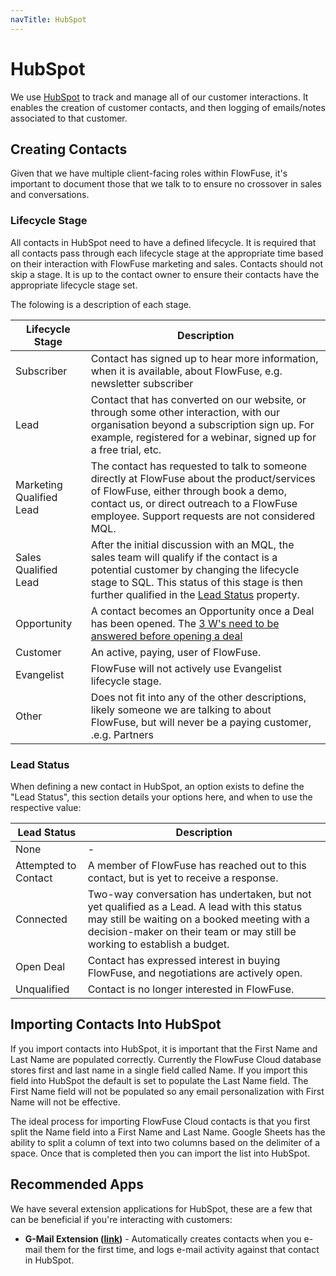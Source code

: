 ```yaml
---
navTitle: HubSpot
---
```


# HubSpot

We use [HubSpot](https://www.hubspot.com/) to track and manage all of our customer interactions.
It enables the creation of customer contacts, and then logging of emails/notes associated to that customer.

## Creating Contacts

Given that we have multiple client-facing roles within FlowFuse, it's important to document those that
we talk to to ensure no crossover in sales and conversations.

### Lifecycle Stage

All contacts in HubSpot need to have a defined lifecycle. It is required that all contacts pass through each lifecycle stage at the appropriate time based on their interaction with FlowFuse marketing and sales. Contacts should not skip a stage. It is up to the contact owner to ensure their contacts have the appropriate lifecycle stage set.

The folowing is a description of each stage. 

| Lifecycle Stage|Description
| - | - |
| Subscriber | Contact has signed up to hear more information, when it is available, about FlowFuse, e.g. newsletter subscriber |
| Lead | Contact that has converted on our website, or through some other interaction, with our organisation beyond a subscription sign up. For example, registered for a webinar, signed up for a free trial, etc.|
| Marketing Qualified Lead | The contact has requested to talk to someone directly at FlowFuse about the product/services of FlowFuse, either through book a demo, contact us, or direct outreach to a FlowFuse employee. Support requests are not considered MQL. |
| Sales Qualified Lead | After the initial discussion with an MQL, the sales team will qualify if the contact is a potential customer by changing the lifecycle stage to SQL. This status of this stage is then further qualified in the [Lead Status](#lead-status) property. |
| Opportunity | A contact becomes an Opportunity once a Deal has been opened. The [3 W's need to be answered before opening a deal](../sales/#from-sql-to-opportunity)  |
| Customer | An active, paying, user of FlowFuse. |
| Evangelist | FlowFuse will not actively use Evangelist lifecycle stage. |
| Other | Does not fit into any of the other descriptions, likely someone we are talking to about FlowFuse, but will never be a paying customer, .e.g. Partners |

### Lead Status

When defining a new contact in HubSpot, an option exists to define the "Lead Status", this section
details your options here, and when to use the respective value:

| Lead Status | Description |
| - | - |
| None | - |
| Attempted to Contact | A member of FlowFuse has reached out to this contact, but is yet to receive a response. |
| Connected | Two-way conversation has undertaken, but not yet qualified as a Lead. A lead with this status may still be waiting on a booked meeting with a decision-maker on their team or may still be working to establish a budget. |
| Open Deal | Contact has expressed interest in buying FlowFuse, and negotiations are actively open. |
| Unqualified | Contact is no longer interested in FlowFuse. |

## Importing Contacts Into HubSpot

If you import contacts into HubSpot, it is important that the First Name and Last Name are populated correctly. Currently the FlowFuse Cloud database stores first and last name in a single field called Name. If you import this field into HubSpot the default is set to populate the Last Name field. The First Name field will not be populated so any email personalization with First Name will not be effective.  

The ideal process for importing FlowFuse Cloud contacts is that you first split the Name field into a First Name and Last Name. Google Sheets has the ability to split a column of text into two columns based on the delimiter of a space. Once that is completed then you can import the list into HubSpot.

## Recommended Apps

We have several extension applications for HubSpot, these are a few that can be beneficial if you're interacting with customers:

- **G-Mail Extension ([link](https://app-eu1.hubspot.com/ecosystem/26586079/marketplace/apps/sales/sales-enablement/gmail))** - Automatically creates contacts when you e-mail them for the first time, and logs e-mail activity against that contact in HubSpot.